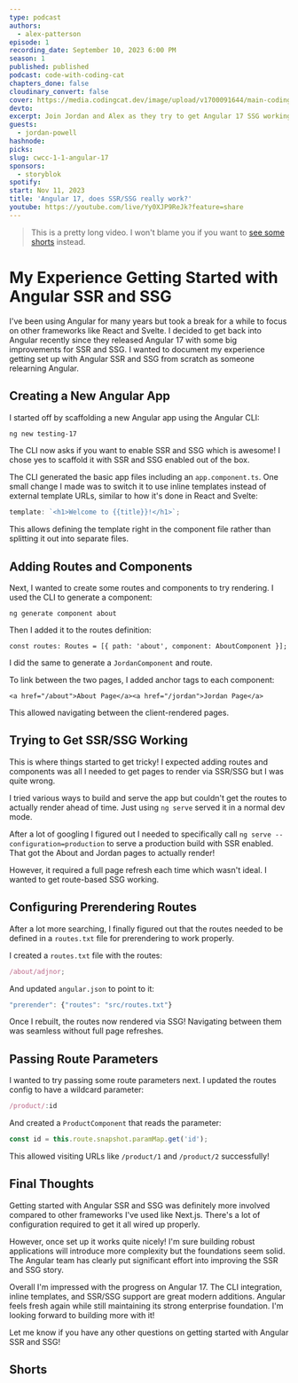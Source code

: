 ```yaml
---
type: podcast
authors:
  - alex-patterson
episode: 1
recording_date: September 10, 2023 6:00 PM
season: 1
published: published
podcast: code-with-coding-cat
chapters_done: false
cloudinary_convert: false
cover: https://media.codingcat.dev/image/upload/v1700091644/main-codingcatdev-photo/1.1.png
devto:
excerpt: Join Jordan and Alex as they try to get Angular 17 SSG working and talk about SSR.
guests:
  - jordan-powell
hashnode:
picks:
slug: cwcc-1-1-angular-17
sponsors:
  - storyblok
spotify:
start: Nov 11, 2023
title: 'Angular 17, does SSR/SSG really work?'
youtube: https://youtube.com/live/Yy0XJP9ReJk?feature=share
---
```


> This is a pretty long video. I won't blame you if you want to [see some shorts](#shorts) instead.

# My Experience Getting Started with Angular SSR and SSG

I've been using Angular for many years but took a break for a while to focus on other frameworks like React and Svelte. I decided to get back into Angular recently since they released Angular 17 with some big improvements for SSR and SSG. I wanted to document my experience getting set up with Angular SSR and SSG from scratch as someone relearning Angular.

## Creating a New Angular App

I started off by scaffolding a new Angular app using the Angular CLI:

```sh
ng new testing-17
```

The CLI now asks if you want to enable SSR and SSG which is awesome! I chose yes to scaffold it with SSR and SSG enabled out of the box.

The CLI generated the basic app files including an `app.component.ts`. One small change I made was to switch it to use inline templates instead of external template URLs, similar to how it's done in React and Svelte:

```ts
template: `<h1>Welcome to {{title}}!</h1>`;
```

This allows defining the template right in the component file rather than splitting it out into separate files.

## Adding Routes and Components

Next, I wanted to create some routes and components to try rendering. I used the CLI to generate a component:

```
ng generate component about
```

Then I added it to the routes definition:

```
const routes: Routes = [{ path: 'about', component: AboutComponent }];
```

I did the same to generate a `JordanComponent` and route.

To link between the two pages, I added anchor tags to each component:

```
<a href="/about">About Page</a><a href="/jordan">Jordan Page</a>
```

This allowed navigating between the client-rendered pages.

## Trying to Get SSR/SSG Working

This is where things started to get tricky! I expected adding routes and components was all I needed to get pages to render via SSR/SSG but I was quite wrong.

I tried various ways to build and serve the app but couldn't get the routes to actually render ahead of time. Just using `ng serve` served it in a normal dev mode.

After a lot of googling I figured out I needed to specifically call `ng serve --configuration=production` to serve a production build with SSR enabled. That got the About and Jordan pages to actually render!

However, it required a full page refresh each time which wasn't ideal. I wanted to get route-based SSG working.

## Configuring Prerendering Routes

After a lot more searching, I finally figured out that the routes needed to be defined in a `routes.txt` file for prerendering to work properly.

I created a `routes.txt` file with the routes:

```ts
/about/adjnor;
```

And updated `angular.json` to point to it:

```ts
"prerender": {"routes": "src/routes.txt"}
```

Once I rebuilt, the routes now rendered via SSG! Navigating between them was seamless without full page refreshes.

## Passing Route Parameters

I wanted to try passing some route parameters next. I updated the routes config to have a wildcard parameter:

```ts
/product/:id
```

And created a `ProductComponent` that reads the parameter:

```ts
const id = this.route.snapshot.paramMap.get('id');
```

This allowed visiting URLs like `/product/1` and `/product/2` successfully!

## Final Thoughts

Getting started with Angular SSR and SSG was definitely more involved compared to other frameworks I've used like Next.js. There's a lot of configuration required to get it all wired up properly.

However, once set up it works quite nicely! I'm sure building robust applications will introduce more complexity but the foundations seem solid. The Angular team has clearly put significant effort into improving the SSR and SSG story.

Overall I'm impressed with the progress on Angular 17. The CLI integration, inline templates, and SSR/SSG support are great modern additions. Angular feels fresh again while still maintaining its strong enterprise foundation. I'm looking forward to building more with it!

Let me know if you have any other questions on getting started with Angular SSR and SSG!

## Shorts
